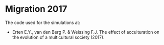 # Migration 2017

The code used for the simulations at:
  * Erten E.Y., van den Berg P. & Weissing F.J. The effect of acculturation on the evolution of a multicultural society (2017). 
